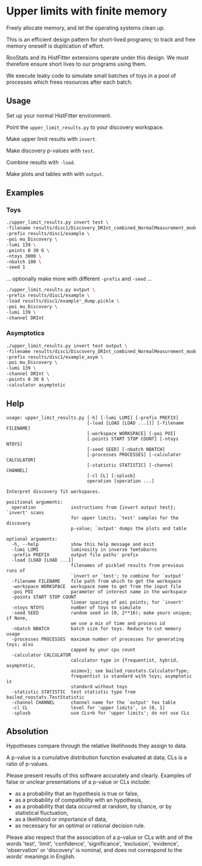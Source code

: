 # Upper limits with finite memory

Freely allocate memory, and let the operating systems clean up.

This is an efficient design pattern for short-lived programs;
to track and free memory oneself is duplication of effort.

RooStats and its HistFitter extensions operate under this design.
We must therefore ensure short lives to our programs using them.

We execute leaky code to simulate small batches of toys in a
pool of processes which frees resources after each batch.


## Usage

Set up your normal HistFitter environment.

Point the `upper_limit_results.py` to your discovery workspace.

Make upper limit results with `invert`.

Make discovery p-values with `test`.

Combine results with `-load`.

Make plots and tables with with `output`.


## Examples

### Toys
```bash
./upper_limit_results.py invert test \
-filename results/disc1/Discovery_DRInt_combined_NormalMeasurement_model.root \
-prefix results/disc1/example \
-poi mu_Discovery \
-lumi 139 \
-points 0 30 6 \
-ntoys 3000 \
-nbatch 100 \
-seed 1
```

... optionally make more with different `-prefix` and `-seed` ...

```bash
./upper_limit_results.py output \
-prefix results/disc1/example \
-load results/disc1/example*_dump.pickle \
-poi mu_Discovery \
-lumi 139 \
-channel DRInt
```

### Asymptotics
```bash
./upper_limit_results.py invert test output \
-filename results/disc1/Discovery_DRInt_combined_NormalMeasurement_model.root \
-prefix results/disc1/example_asym \
-poi mu_Discovery \
-lumi 139 \
-channel DRInt \
-points 0 30 6 \
-calculator asymptotic
```


## Help
```
usage: upper_limit_results.py [-h] [-lumi LUMI] [-prefix PREFIX]
                              [-load [LOAD [LOAD ...]]] [-filename FILENAME]
                              [-workspace WORKSPACE] [-poi POI]
                              [-points START STOP COUNT] [-ntoys NTOYS]
                              [-seed SEED] [-nbatch NBATCH]
                              [-processes PROCESSES] [-calculator CALCULATOR]
                              [-statistic STATISTIC] [-channel CHANNEL]
                              [-cl CL] [-splusb]
                              operation [operation ...]

Interpret discovery fit workspaces.

positional arguments:
  operation             instructions from {invert output test}; `invert' scans
                        for upper limits; `test' samples for the discovery
                        p-value; `output' dumps the plots and table

optional arguments:
  -h, --help            show this help message and exit
  -lumi LUMI            luminosity in inverse femtobarns
  -prefix PREFIX        output file paths' prefix
  -load [LOAD [LOAD ...]]
                        filenames of pickled results from previous runs of
                        `invert or `test'; to combine for `output'
  -filename FILENAME    file path from which to get the workspace
  -workspace WORKSPACE  workspace name to get from the input file
  -poi POI              parameter of interest name in the workspace
  -points START STOP COUNT
                        linear spacing of poi points; for `invert'
  -ntoys NTOYS          number of toys to simulate
  -seed SEED            random seed in [0, 2**16); make yours unique; if None,
                        we use a mix of time and process id
  -nbatch NBATCH        batch size for toys. Reduce to cut memory usage
  -processes PROCESSES  maximum number of processes for generating toys; also
                        capped by your cpu count
  -calculator CALCULATOR
                        calculator type in {frequentist, hybrid, asymptotic,
                        asimov}; see bailed_roostats.CalculatorType;
                        frequentist is standard with toys; asymptotic is
                        standard without toys
  -statistic STATISTIC  test statistic type from bailed_roostats.TestStatistic
  -channel CHANNEL      channel name for the `output' tex table
  -cl CL                level for 'upper limits', in [0, 1]
  -splusb               use CLs+b for 'upper limits'; do not use CLs
```


## Absolution

Hypotheses compare through the relative likelihoods they assign to data.

A p-value is a cumulative distribution function evaluated at data; CLs is a
ratio of p-values.

Please present results of this software accurately and clearly.
Examples of false or unclear presentations of a p-value or CLs include:

 - as a probability that an hypothesis is true or false,
 - as a probability of compatibility with an hypothesis,
 - as a probability that data occurred at random, by chance, or by
   statistical fluctuation,
 - as a likelihood or importance of data,
 - as necessary for an optimal or rational decision rule.

Please also respect that the association of a p-value or CLs with and of the
words 'test', 'limit', 'confidence', 'significance', 'exclusion', 'evidence',
'observation' or 'discovery' is nominal, and does not correspond to the words'
meanings in English.
